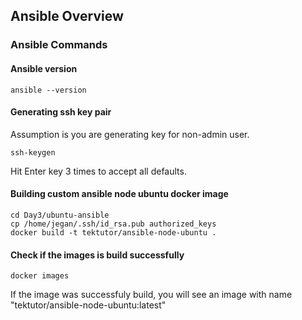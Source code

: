 
## Ansible Overview

### Ansible Commands

#### Ansible version
```
ansible --version
```
#### Generating ssh key pair
Assumption is you are generating key for non-admin user.
```
ssh-keygen
```
Hit Enter key 3 times to accept all defaults.

#### Building custom ansible node ubuntu docker image
```
cd Day3/ubuntu-ansible
cp /home/jegan/.ssh/id_rsa.pub authorized_keys
docker build -t tektutor/ansible-node-ubuntu .
```
#### Check if the images is build successfully
```
docker images
```
If the image was successfuly build, you will see an image with name "tektutor/ansible-node-ubuntu:latest"
